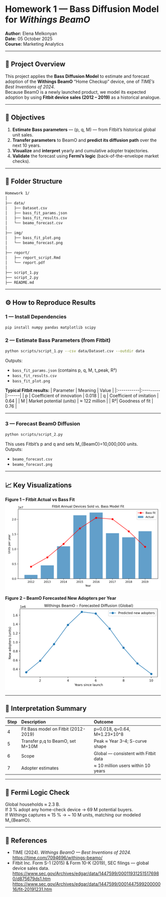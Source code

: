 # Homework 1 — Bass Diffusion Model for *Withings BeamO*

**Author:** Elena Melkonyan  
**Date:** 05 October 2025  
**Course:** Marketing Analytics

---

## 🎯 Project Overview
This project applies the **Bass Diffusion Model** to estimate and forecast adoption of the **Withings BeamO** “Home Checkup” device, one of *TIME’s Best Inventions of 2024*.  
Because BeamO is a newly launched product, we model its expected adoption by using **Fitbit device sales (2012 – 2019)** as a historical analogue.

---

## 🧩 Objectives
1. **Estimate Bass parameters** — (p, q, M) — from Fitbit’s historical global unit sales.  
2. **Transfer parameters** to BeamO and **predict its diffusion path** over the next 10 years.  
3. **Visualize** and **interpret** yearly and cumulative adopter trajectories.  
4. **Validate** the forecast using **Fermi’s logic** (back-of-the-envelope market checks).  

---

## 📂 Folder Structure

```
Homework 1/
│
├── data/
│   ├── Dataset.csv                  
│   ├── bass_fit_params.json         
│   ├── bass_fit_results.csv       
│   └── beamo_forecast.csv      
│
├── img/
│   ├── bass_fit_plot.png            
│   └── beamo_forecast.png          
│
├── report/
│   ├── report_script.Rmd           
│   └── report.pdf      
│
├── script_1.py            
├── script_2.py                  
├── README.md                   
```

---

## ⚙️ How to Reproduce Results

### 1 — Install Dependencies
```bash
pip install numpy pandas matplotlib scipy
```

### 2 — Estimate Bass Parameters (from Fitbit)
```bash
python scripts/script_1.py --csv data/Dataset.csv --outdir data
```
Outputs:
- `bass_fit_params.json` (contains p, q, M, t_peak, R²)
- `bass_fit_results.csv`
- `bass_fit_plot.png`

**Typical Fitbit results:**
| Parameter | Meaning | Value |
|:-----------|:---------|:------|
| p | Coefficient of innovation | 0.018 |
| q | Coefficient of imitation | 0.64 |
| M | Market potential (units) | ≈ 122 million |
| R²| Goodness of fit | 0.76 |

---

### 3 — Forecast BeamO Diffusion
```bash
python scripts/script_2.py
```
This uses Fitbit’s p and q and sets M_{BeamO}=10,000,000 units.  
Outputs:
- `beamo_forecast.csv`  
- `beamo_forecast.png`

---

## 📈 Key Visualizations

**Figure 1 – Fitbit Actual vs Bass Fit**  
![Fitbit Bass Fit](img/bass_fit_plot.png)

**Figure 2 – BeamO Forecasted New Adopters per Year**  
![BeamO Forecast](img/beamo_forecast.png)

---

## 🧮 Interpretation Summary

| Step | Description | Outcome |
|:--|:--|:--|
| 4 | Fit Bass model on Fitbit (2012-2019) | p=0.018, q=0.64, M≈1.23×10^8 |
| 5 | Transfer p,q to BeamO, set M=10M | Peak ≈ Year 3–4; S-curve shape |
| 6 | Scope | Global — consistent with Fitbit data |
| 7 | Adopter estimates | ≈ 10 million users within 10 years |

---

## 🧠 Fermi Logic Check
Global households ≈ 2.3 B.  
If 3 % adopt any home-check device → 69 M potential buyers.  
If Withings captures ≈ 15 % → ~ 10 M units, matching our modeled M_{BeamO}.

---

## 📜 References
- TIME (2024). *Withings BeamO — Best Inventions of 2024.*  
  <https://time.com/7094696/withings-beamo/>  
- Fitbit Inc. Form S-1 (2015) & Form 10-K (2019), SEC filings — global device sales data.  
  <https://www.sec.gov/Archives/edgar/data/1447599/000119312515176980/d875679ds1.htm>  
  <https://www.sec.gov/Archives/edgar/data/1447599/000144759920000016/fit-20191231.htm>

